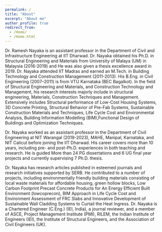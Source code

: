 ```yaml
---
permalink: /
title: "About"
excerpt: "About me"
author_profile: true
redirect_from: 
  - /Home/
  - /Home.html
---
```






Dr. Ramesh Nayaka is an assistant professor in the Department of Civil and Infrastructure Engineering at IIT Dharwad. Dr. Nayaka obtained his Ph.D. in Structural Engineering and Materials from University of Malaya (UM) in Malaysia (2016-2019) and He was also given a thesis excellence award in 2019. Dr. Nayaka attended IIT Madras and earned an M.Tech. in Building Technology and Construction Management (2011-2013). His B.Eng. in Civil Engineering (2007–2011) is from VTU Karnataka (BEC Bagalkot). In the field of Structural Engineering and Materials, and Construction Technology and Management, his research interests majorly include in structural engineering, Materials, Construction Techniques and Management. Extensively includes Structural performance of Low-Cost Housing Systems, 3D Concrete Printing, Structural Behavior of Pre-Fab Systems, Sustainable Construction Materials and Techniques, Life Cycle Cost and Environmental Analysis, Building Information Modelling (BIM),Functional Design of Buildings and Optimization Techniques.

Dr. Nayaka worked as an assistant professor in the Department of Civil Engineering at NIT Warangal (2019-2023), MAHE, Manipal, Karnataka, and NIT Calicut before joining the IIT Dharwad. His career covers more than 10 years, including pre- and post-Ph.D. experiences in both teaching and research. He is guided More than 24 PG dissertations and 6 UG final year projects and currently supervising 7 Ph.D. thesis. 

Dr. Nayaka has research articles published in esteemed journals and research initiatives supported by SERB. He contributed to a number of projects, including environmentally friendly building materials consisting of local waste materials for affordable housing, green hollow blocks, Low Carbon Footprint Precast Concrete Products for An Energy Efficient Built Environment (lowcoprecon), BIM Approach in Life Cycle Cost and Environment Assessment of FRC Slabs and Innovative Development of Sustainable Wall Cladding Systems to Curtail the Heat Ingress. Dr. Nayaka is a Chartered Engineer (C.Eng.) (IEI, India), a journal reviewer, and a member of ASCE, Project Management Institute (PMI), RILEM, the Indian Institute of Engineers (IEI), the Institute of Structural Engineers, and the Association of Civil Engineers (UK).

